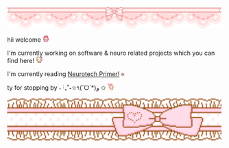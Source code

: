 <p align="left">
  <img src="./img/banner1.gif" width="500">
</p>

hii welcome <img src="./img/welcome.gif" width="15">

I'm currently working on software & neuro related projects which you can find here! <img src="./img/nodnod.gif" width="15">

I'm currently reading <a href="https://www.goodreads.com/book/show/59784109-the-neurotech-primer">Neurotech Primer!</a> <img src="./img/yeahhh.webp" width="8">

ty for stopping by ˖ ࣪‧₊˚⋆✩٩(ˊᗜˋ*)و ✩ <img src="./img/bye.gif" width="15">

<p align="left">
  <img src="./img/bannerbottom.gif" width="500">
</p>

